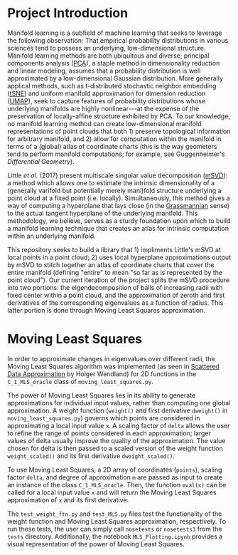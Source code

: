 # Project Introduction 

Manifold learning is a subfield of machine learning that seeks to leverage the following observation: That empirical probability distributions in various sciences tend to possess an underlying, low-dimensional structure. Manifold learning methods are both ubiquitous and diverse; principal components analysis ([PCA](https://en.wikipedia.org/wiki/Principal_component_analysis)), a staple method in dimensionality reduction and linear modeling, assumes that a probability distribution is well approximated by a low-dimensional Gaussian distribution. More generally applical methods, such as t-distributed stochastic neighbor embedding ([tSNE](https://en.wikipedia.org/wiki/T-distributed_stochastic_neighbor_embedding)) and uniform manifold approximation for dimension reduction ([UMAP](https://umap-learn.readthedocs.io/en/latest/)), seek to capture features of probability distributions whose underlying manifolds are highly nonlinear---at the expense of the preservation of locally-affine structure exhibited by PCA. To our knowledge, no manifold learning method can create low-dimensional manifold representations of point clouds that both 1) preserve topological information for arbitrary manifold, and 2) allow for computation within the manifold in terms of a (global) atlas of coordinate charts (this is the way geometers tend to perform manifold computations; for example, see Guggenheimer's _Differential Geometry_).

Little _et al._ (2017) present multiscale singular value decomposition ([mSVD](https://cbcl.mit.edu/publications/ps/MultiscaleSVD_TR_rev.pdf)): a method which allows one to estimate the intrinsic dimensionality of a (generally varifold but potentially merely mani)fold structure underlying a point cloud at a fixed point (i.e. locally). Simultaneously, this method gives a way of computing a hyperplane that lays close (in the [Grassmannian](https://en.wikipedia.org/wiki/Grassmannian) sense) to the actual tangent hyperplane of the underlying manifold. This methodology, we believe, serves as a sturdy foundation upon which to build a manifold learning technique that creates an atlas for intrinsic computation within an underlying manifold.

This repository seeks to build a library that 1) impliments Little's mSVD at local points in a point cloud; 2) uses local hyperplane approximations output by mSVD to stitch together an atlas of coordinate charts that cover the entire manifold (defining "entire" to mean "so far as is represented by the point cloud"). Our current iteration of the project splits the mSVD procedure into two portions: the eigendecomposition of balls of increasing radii with fixed center within a point cloud, and the approximation of zeroth and first derivatives of the corresponding eigenvalues as a function of radius. This latter portion is done through Moving Least Squares approximation.

# Moving Least Squares

In order to approximate changes in eigenvalues over different radii, the Moving Least Squares algorithm was implemented (as seen in [Scattered Data Approximation](https://www.cambridge.org/core/books/scattered-data-approximation/980EEC9DBC4CAA711D089187818135E3) by Holger Wendland) for 2D functions in the `C_1_MLS_oracle` class of `moving_least_squares.py`. 

The power of Moving Least Squares lies in its ability to generate approximations for individual input values, rather than computing one global approximation. 
A weight function (`weight()` and first derivative `dweight()` in `moving_least_squares.py`) governs which points are considered in approximating a local input value `x`. 
A scaling factor of `delta` allows the user to refine the range of points considered in each approximation; larger values of delta usually improve the quality of the approximation. 
The value chosen for delta is then passed to a scaled version of the weight function `weight_scaled()` and its first derivative `dweight_scaled()`.

To use Moving Least Squares, a 2D array of coordinates (`points`), scaling factor `delta`, and degree of approximation `m` are passed as input to create an instance of the class `C_1_MLS_oracle`.
Then, the function `eval(x)` can be called for a local input value `x` and will return the Moving Least Squares approximation of `x` and its first derivative.

The `test_weight_ftn.py` and `test_MLS.py` files test the functionality of the weight function and Moving Least Squares approximation, respectively. 
To run these tests, the user can simply call `nosetests` or `nosetests3` from the `tests` directory.
Additionally, the notebook `MLS_Plotting.ipynb` provides a visual representation of the power of Moving Least Squares.
